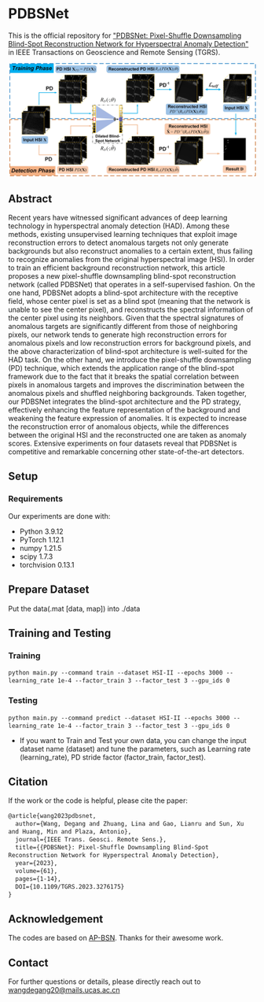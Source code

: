 # PDBSNet
This is the official repository for  ["PDBSNet: Pixel-Shuffle Downsampling Blind-Spot Reconstruction Network for Hyperspectral Anomaly Detection"](https://ieeexplore.ieee.org/abstract/document/10124448) in IEEE Transactions on Geoscience and Remote Sensing (TGRS). 

![alt text](./figs/PDBSNet_model.jpg)

## Abstract

Recent years have witnessed significant advances of deep learning technology in hyperspectral anomaly detection (HAD). Among these methods, existing unsupervised learning techniques that exploit image reconstruction errors to detect anomalous targets not only generate backgrounds but also reconstruct anomalies to a certain extent, thus failing to recognize anomalies from the original hyperspectral image (HSI). In order to train an efficient background reconstruction network, this article proposes a new pixel-shuffle downsampling blind-spot reconstruction network (called PDBSNet) that operates in a self-supervised fashion. On the one hand, PDBSNet adopts a blind-spot architecture with the receptive field, whose center pixel is set as a blind spot (meaning that the network is unable to see the center pixel), and reconstructs the spectral information of the center pixel using its neighbors. Given that the spectral signatures of anomalous targets are significantly different from those of neighboring pixels, our network tends to generate high reconstruction errors for anomalous pixels and low reconstruction errors for background pixels, and the above characterization of blind-spot architecture is well-suited for the HAD task. On the other hand, we introduce the pixel-shuffle downsampling (PD) technique, which extends the application range of the blind-spot framework due to the fact that it breaks the spatial correlation between pixels in anomalous targets and improves the discrimination between the anomalous pixels and shuffled neighboring backgrounds. Taken together, our PDBSNet integrates the blind-spot architecture and the PD strategy, effectively enhancing the feature representation of the background and weakening the feature expression of anomalies. It is expected to increase the reconstruction error of anomalous objects, while the differences between the original HSI and the reconstructed one are taken as anomaly scores. Extensive experiments on four datasets reveal that PDBSNet is competitive and remarkable concerning other state-of-the-art detectors.

## Setup

### Requirements

Our experiments are done with:

- Python 3.9.12
- PyTorch 1.12.1
- numpy 1.21.5
- scipy 1.7.3
- torchvision 0.13.1

## Prepare Dataset

Put the data(.mat [data, map]) into ./data

## Training and Testing

### Training
```shell
python main.py --command train --dataset HSI-II --epochs 3000 --learning_rate 1e-4 --factor_train 3 --factor_test 3 --gpu_ids 0
```

### Testing
```shell
python main.py --command predict --dataset HSI-II --epochs 3000 --learning_rate 1e-4 --factor_train 3 --factor_test 3 --gpu_ids 0
```

- If you want to Train and Test your own data, you can change the input dataset name (dataset) and tune the parameters, such as Learning rate (learning_rate), PD stride factor (factor_train, factor_test).

## Citation

If the work or the code is helpful, please cite the paper:

```
@article{wang2023pdbsnet,
  author={Wang, Degang and Zhuang, Lina and Gao, Lianru and Sun, Xu and Huang, Min and Plaza, Antonio},
  journal={IEEE Trans. Geosci. Remote Sens.}, 
  title={{PDBSNet}: Pixel-Shuffle Downsampling Blind-Spot Reconstruction Network for Hyperspectral Anomaly Detection}, 
  year={2023},
  volume={61},
  pages={1-14},
  DOI={10.1109/TGRS.2023.3276175}
}
```

## Acknowledgement

The codes are based on [AP-BSN](https://github.com/wooseoklee4/AP-BSN). Thanks for their awesome work.

## Contact
For further questions or details, please directly reach out to wangdegang20@mails.ucas.ac.cn
